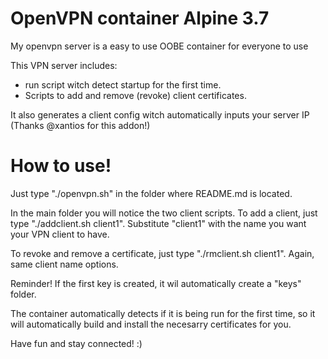 # OpenVPN container Alpine 3.7

My openvpn server is a easy to use OOBE container for everyone to use

This VPN server includes:

 - run script witch detect startup for the first time.
 - Scripts to add and remove (revoke) client certificates.

It also generates a client config witch automatically inputs your server IP (Thanks @xantios for this addon!)

# How to use!

Just type "./openvpn.sh" in the folder where README.md is located.

In the main folder you will notice the two client scripts.
To add a client, just type "./addclient.sh client1". Substitute "client1" with the name you want your VPN client to have.

To revoke and remove a certificate, just type "./rmclient.sh client1". Again, same client name options.

Reminder! If the first key is created, it wil automatically create a "keys" folder.

The container automatically detects if it is being run for the first time, so it will automatically build and install the necesarry certificates for you.

Have fun and stay connected! :)

